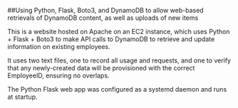 ##Using Python, Flask, Boto3, and DynamoDB to allow web-based retrievals of DynamoDB content, as well as uploads of new items

This is a website hosted on Apache on an EC2 instance, which uses Python + Flask + Boto3 to make API calls to DynamoDB to retrieve and update information on existing employees.

It uses two text files, one to record all usage and requests, and one to verify that any newly-created data will be provisioned with the correct EmployeeID, ensuring no overlaps.

The Python Flask web app was configured as a systemd daemon and runs at startup.


